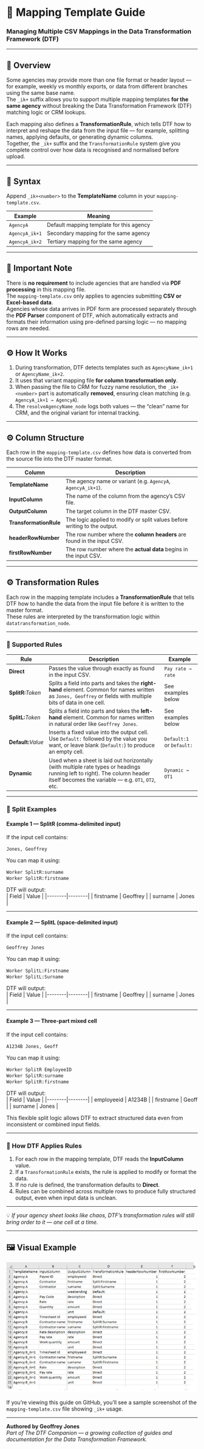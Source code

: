 # 🧩 Mapping Template Guide  
### Managing Multiple CSV Mappings in the Data Transformation Framework (DTF)

---

## 📘 Overview  
Some agencies may provide more than one file format or header layout — for example, weekly vs monthly exports, or data from different branches using the same base name.  
The `_ik+` suffix allows you to support multiple mapping templates **for the same agency** without breaking the Data Transformation Framework (DTF) matching logic or CRM lookups.  

Each mapping also defines a **TransformationRule**, which tells DTF how to interpret and reshape the data from the input file — for example, splitting names, applying defaults, or generating dynamic columns.  
Together, the `_ik+` suffix and the `TransformationRule` system give you complete control over how data is recognised and normalised before upload.

---

## 🧠 Syntax  
Append `_ik+<number>` to the **TemplateName** column in your `mapping-template.csv`.  

| Example        | Meaning                                  |
| -------------- | ---------------------------------------- |
| `AgencyA`      | Default mapping template for this agency |
| `AgencyA_ik+1` | Secondary mapping for the same agency    |
| `AgencyA_ik+2` | Tertiary mapping for the same agency     |

---

## 🧾 Important Note  

There is **no requirement** to include agencies that are handled via **PDF processing** in this mapping file.  
The `mapping-template.csv` only applies to agencies submitting **CSV or Excel-based data**.  
Agencies whose data arrives in PDF form are processed separately through the **PDF Parser** component of DTF, which automatically extracts and formats their information using pre-defined parsing logic — no mapping rows are needed.

---

## ⚙️ How It Works  

1. During transformation, DTF detects templates such as `AgencyName_ik+1` or `AgencyName_ik+2`.  
2. It uses that variant mapping file **for column transformation only**.  
3. When passing the file to CRM for fuzzy name resolution, the `_ik+<number>` part is automatically **removed**, ensuring clean matching (e.g. `AgencyA_ik+1 → AgencyA`).  
4. The `resolveAgencyName_node` logs both values — the “clean” name for CRM, and the original variant for internal tracking.  

---

## ⚙️ Column Structure  

Each row in the `mapping-template.csv` defines how data is converted from the source file into the DTF master format.  

| Column | Description |
|---------|--------------|
| **TemplateName** | The agency name or variant (e.g. `AgencyA`, `AgencyA_ik+1`). |
| **InputColumn** | The name of the column from the agency’s CSV file. |
| **OutputColumn** | The target column in the DTF master CSV. |
| **TransformationRule** | The logic applied to modify or split values before writing to the output. |
| **headerRowNumber** | The row number where the **column headers** are found in the input CSV. |
| **firstRowNumber** | The row number where the **actual data** begins in the input CSV. |

---

## ⚙️ Transformation Rules  

Each row in the mapping template includes a **TransformationRule** that tells DTF how to handle the data from the input file before it is written to the master format.  
These rules are interpreted by the transformation logic within `datatransformation_node`.

---

### 🧩 Supported Rules

| Rule | Description | Example |
|------|--------------|----------|
| **Direct** | Passes the value through exactly as found in the input CSV. | `Pay rate → rate` |
| **SplitR:**_Token_ | Splits a field into parts and takes the **right-hand** element. Common for names written as `Jones, Geoffrey` or fields with multiple bits of data in one cell. | See examples below |
| **SplitL:**_Token_ | Splits a field into parts and takes the **left-hand** element. Common for names written in natural order like `Geoffrey Jones`. | See examples below |
| **Default:**_Value_ | Inserts a fixed value into the output cell. Use `Default:` followed by the value you want, or leave blank (`Default:`) to produce an empty cell. | `Default:1` or `Default:` |
| **Dynamic** | Used when a sheet is laid out horizontally (with multiple rate types or headings running left to right). The column header itself becomes the variable — e.g. `OT1`, `OT2`, etc. | `Dynamic → OT1` |

---

### 🧩 **Split Examples**

#### **Example 1 — SplitR (comma-delimited input)**  
If the input cell contains:  
```
Jones, Geoffrey
```
You can map it using:  
```
Worker SplitR:surname
Worker SplitR:firstname
```
DTF will output:  
| Field | Value |
|--------|--------|
| firstname | Geoffrey |
| surname | Jones |

---

#### **Example 2 — SplitL (space-delimited input)**  
If the input cell contains:  
```
Geoffrey Jones
```
You can map it using:  
```
Worker SplitL:Firstname
Worker SplitL:Surname
```
DTF will output:  
| Field | Value |
|--------|--------|
| firstname | Geoffrey |
| surname | Jones |

---

#### **Example 3 — Three-part mixed cell**  
If the input cell contains:  
```
A1234B Jones, Geoff
```
You can map it using:  
```
Worker SplitR EmployeeID
Worker SplitR:surname
Worker SplitR:firstname
```
DTF will output:  
| Field | Value |
|--------|--------|
| employeeid | A1234B |
| firstname | Geoff |
| surname | Jones |

This flexible split logic allows DTF to extract structured data even from inconsistent or combined input fields.

---

### 🧠 How DTF Applies Rules

1. For each row in the mapping template, DTF reads the **InputColumn** value.  
2. If a `TransformationRule` exists, the rule is applied to modify or format the data.  
3. If no rule is defined, the transformation defaults to **Direct**.  
4. Rules can be combined across multiple rows to produce fully structured output, even when input data is unclean.

---

💡 *If your agency sheet looks like chaos, DTF’s transformation rules will still bring order to it — one cell at a time.*

---

## 🖼️ Visual Example  
![template-mapping](https://github.com/GMJ2023/assets/blob/main/mapping-template-example.jpg)

If you’re viewing this guide on GitHub, you’ll see a sample screenshot of the `mapping-template.csv` file showing `_ik+` usage.

---

**Authored by Geoffrey Jones**  
*Part of The DTF Companion — a growing collection of guides and documentation for the Data Transformation Framework.*
